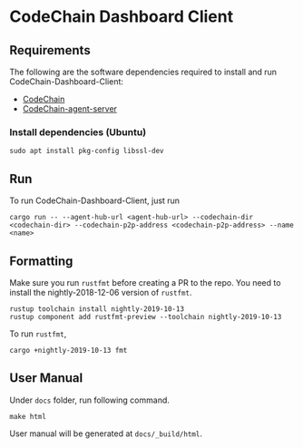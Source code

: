 # CodeChain Dashboard Client

## Requirements

The following are the software dependencies required to install and run CodeChain-Dashboard-Client:

- [CodeChain](https://github.com/CodeChain-io/codechain)
- [CodeChain-agent-server](../server)

### Install dependencies (Ubuntu)

```
sudo apt install pkg-config libssl-dev
```

## Run

To run CodeChain-Dashboard-Client, just run

```
cargo run -- --agent-hub-url <agent-hub-url> --codechain-dir <codechain-dir> --codechain-p2p-address <codechain-p2p-address> --name <name>
```

## Formatting

Make sure you run `rustfmt` before creating a PR to the repo. You need to install the nightly-2018-12-06 version of `rustfmt`.

```
rustup toolchain install nightly-2019-10-13
rustup component add rustfmt-preview --toolchain nightly-2019-10-13
```

To run `rustfmt`,

```
cargo +nightly-2019-10-13 fmt
```

## User Manual

Under `docs` folder, run following command.

```
make html
```

User manual will be generated at `docs/_build/html`.
